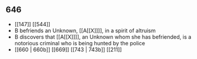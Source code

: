 ## 646
- [[147]] [[544]] 
- B befriends an Unknown, [[A[[X]]]], in a spirit of altruism
- B discovers that [[A[[X]]]], an Unknown whom she has befriended, is a notorious criminal who is being hunted by the police
- [[660 | 660b]] [[669]] [[743 | 743b]] [[211]] 

